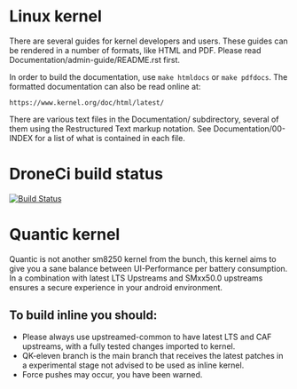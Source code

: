 Linux kernel
============

There are several guides for kernel developers and users. These guides can
be rendered in a number of formats, like HTML and PDF. Please read
Documentation/admin-guide/README.rst first.

In order to build the documentation, use ``make htmldocs`` or
``make pdfdocs``.  The formatted documentation can also be read online at:

    https://www.kernel.org/doc/html/latest/

There are various text files in the Documentation/ subdirectory,
several of them using the Restructured Text markup notation.
See Documentation/00-INDEX for a list of what is contained in each file.

DroneCi build status
==============
[![Build Status](https://cloud.drone.io/api/badges/Diaz1401/quantic_kernel_xiaomi_sm8250/status.svg?ref=refs/heads/upstreamed-common)](https://cloud.drone.io/Diaz1401/quantic_kernel_xiaomi_sm8250)

Quantic kernel
==============
Quantic is not another sm8250 kernel from the bunch, this kernel aims to give you
a sane balance between UI-Performance per battery consumption. In a combination with
latest LTS Upstreams and SMxx50.0 upstreams ensures a secure experience in your android
environment.

## To build inline you should:

- Please always use upstreamed-common to have latest LTS and CAF upstreams, with a fully tested
  changes imported to kernel.
- QK-eleven branch is the main branch that receives the latest patches in a experimental stage
  not advised to be used as inline kernel.
- Force pushes may occur, you have been warned.
